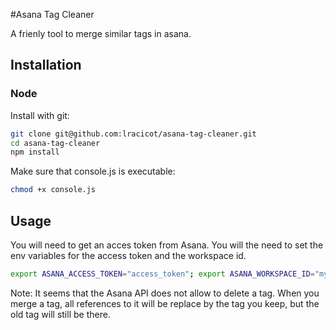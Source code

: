#Asana Tag Cleaner

A frienly tool to merge similar tags in asana.

## Installation

### Node

Install with git:

```sh
git clone git@github.com:lracicot/asana-tag-cleaner.git
cd asana-tag-cleaner
npm install
```

Make sure that console.js is executable:

```sh
chmod +x console.js
```

## Usage

You will need to get an acces token from Asana. You will the need to set the env variables for the access token and the workspace id.

```sh
export ASANA_ACCESS_TOKEN="access_token"; export ASANA_WORKSPACE_ID="my_workspace_id"; ./console.js
```

Note: It seems that the Asana API does not allow to delete a tag. When you merge a tag, all references to it will be replace by the tag you keep, but the old tag will still be there.
